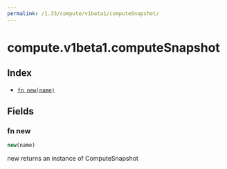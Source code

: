 ```yaml
---
permalink: /1.33/compute/v1beta1/computeSnapshot/
---
```


# compute.v1beta1.computeSnapshot



## Index

* [`fn new(name)`](#fn-new)

## Fields

### fn new

```ts
new(name)
```

new returns an instance of ComputeSnapshot